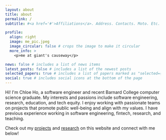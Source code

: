 ```yaml
---
layout: about
title: about
permalink: /
subtitle: #<a href='#'>Affiliations</a>. Address. Contacts. Moto. Etc.

profile:
  align: right
  image: me_pic.jpeg
  image_circular: false # crops the image to make it circular
  more_info: >
    <p>me at giant's causeway</p>

news: false # includes a list of news items
latest_posts: false # includes a list of the newest posts
selected_papers: true # includes a list of papers marked as "selected={true}"
social: true # includes social icons at the bottom of the page
---
```


Hi! I'm Chloe Ho, a software engineer and recent Barnard College computer science graduate. My interests and passions include software engineering, research, education, and tech equity. I enjoy working with passionate teams on projects that promote public well-being and align with my values. I have previous experience working in software engineering, fintech, research, and teaching.

Check out my [projects](/chloeho7.github.io/projects/) and [research](/chloeho7.github.io/publications/) on this website and connect with me below!
